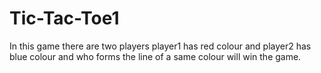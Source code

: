 # Tic-Tac-Toe1
In this game there are two players player1 has red colour and player2 has blue colour and who forms the line of a same colour will win the game.
